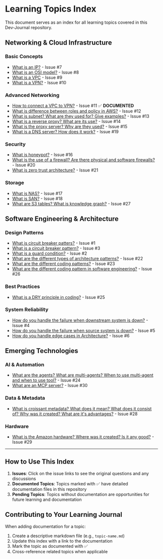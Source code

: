 # Learning Topics Index

This document serves as an index for all learning topics covered in this Dev-Journal repository.

## Networking & Cloud Infrastructure

### Basic Concepts
- [What is an IP?](https://github.com/spShashankGit/Dev-Journal/issues/7) - Issue #7
- [What is an OSI model?](https://github.com/spShashankGit/Dev-Journal/issues/8) - Issue #8
- [What is a VPC](https://github.com/spShashankGit/Dev-Journal/issues/9) - Issue #9
- [What is a VPN?](https://github.com/spShashankGit/Dev-Journal/issues/10) - Issue #10

### Advanced Networking
- [How to connect a VPC to VPN?](./vpc-to-vpn-connectivity.md) - Issue #11 ✅ **DOCUMENTED**
- [What is difference between roles and policy in AWS?](https://github.com/spShashankGit/Dev-Journal/issues/12) - Issue #12
- [What is subnet? What are they used for? Give examples?](https://github.com/spShashankGit/Dev-Journal/issues/13) - Issue #13
- [What is a reverse proxy? What are its use?](https://github.com/spShashankGit/Dev-Journal/issues/14) - Issue #14
- [What is the proxy server? Why are they used?](https://github.com/spShashankGit/Dev-Journal/issues/15) - Issue #15
- [What is a DNS server? How does it work?](https://github.com/spShashankGit/Dev-Journal/issues/19) - Issue #19

### Security
- [What is honeypot?](https://github.com/spShashankGit/Dev-Journal/issues/16) - Issue #16
- [What is the use of a firewall? Are there physical and software firewalls?](https://github.com/spShashankGit/Dev-Journal/issues/20) - Issue #20
- [What is zero trust architecture?](https://github.com/spShashankGit/Dev-Journal/issues/21) - Issue #21

### Storage
- [What is NAS?](https://github.com/spShashankGit/Dev-Journal/issues/17) - Issue #17
- [What is SAN?](https://github.com/spShashankGit/Dev-Journal/issues/18) - Issue #18
- [What are S3 tables? What is knowledge graph?](https://github.com/spShashankGit/Dev-Journal/issues/27) - Issue #27

## Software Engineering & Architecture

### Design Patterns
- [What is circuit breaker patters?](https://github.com/spShashankGit/Dev-Journal/issues/1) - Issue #1
- [What is a circuit breaker pattern?](https://github.com/spShashankGit/Dev-Journal/issues/3) - Issue #3
- [What is a guard condition?](https://github.com/spShashankGit/Dev-Journal/issues/2) - Issue #2
- [What are the different types of architecture patterns?](https://github.com/spShashankGit/Dev-Journal/issues/22) - Issue #22
- [What are the different coding patterns?](https://github.com/spShashankGit/Dev-Journal/issues/23) - Issue #23
- [What are the different coding pattern in software engineering?](https://github.com/spShashankGit/Dev-Journal/issues/26) - Issue #26

### Best Practices
- [What is a DRY principle in coding?](https://github.com/spShashankGit/Dev-Journal/issues/25) - Issue #25

### System Reliability
- [How do you handle the failure when downstream system is down?](https://github.com/spShashankGit/Dev-Journal/issues/4) - Issue #4
- [How do you handle the failure when source system is down?](https://github.com/spShashankGit/Dev-Journal/issues/5) - Issue #5
- [How do you handle edge cases in Architecture?](https://github.com/spShashankGit/Dev-Journal/issues/6) - Issue #6

## Emerging Technologies

### AI & Automation
- [What are the agents? What are multi-agents? When to use multi-agent and when to use tool?](https://github.com/spShashankGit/Dev-Journal/issues/24) - Issue #24
- [What are an MCP server?](https://github.com/spShashankGit/Dev-Journal/issues/30) - Issue #30

### Data & Metadata
- [What is croissant metadata? What does it mean? What does it consist of? Why was it created? What are it's advantages?](https://github.com/spShashankGit/Dev-Journal/issues/28) - Issue #28

### Hardware
- [What is the Amazon hardware? Where was it created? Is it any good?](https://github.com/spShashankGit/Dev-Journal/issues/29) - Issue #29

---

## How to Use This Index

1. **Issues**: Click on the issue links to see the original questions and any discussions
2. **Documented Topics**: Topics marked with ✅ have detailed documentation files in this repository
3. **Pending Topics**: Topics without documentation are opportunities for future learning and documentation

## Contributing to Your Learning Journal

When adding documentation for a topic:
1. Create a descriptive markdown file (e.g., `topic-name.md`)
2. Update this index with a link to the documentation
3. Mark the topic as documented with ✅
4. Cross-reference related topics when applicable